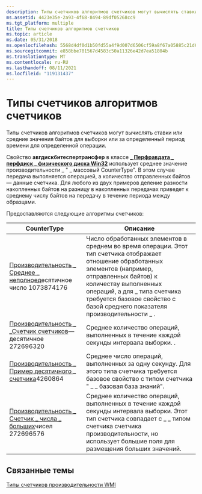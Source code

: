 ```yaml
---
description: Типы счетчиков алгоритмов счетчиков могут вычислять ставки или средние значения байтов для выборки или за определенный период времени для определенной операции.
ms.assetid: 4423e35e-2a93-4f68-8494-89df05268cc9
ms.tgt_platform: multiple
title: Типы счетчиков алгоритмов счетчиков
ms.topic: article
ms.date: 05/31/2018
ms.openlocfilehash: 5568d4df0d1b50fd55a4f9d007d6506cf59a8f67a05885c21d64a6be8812536c
ms.sourcegitcommit: e858bbe701567d4583c50a11326e42d7ea51804b
ms.translationtype: MT
ms.contentlocale: ru-RU
ms.lasthandoff: 08/11/2021
ms.locfileid: "119131437"
---
```

# <a name="counter-algorithm-counter-types"></a>Типы счетчиков алгоритмов счетчиков

Типы счетчиков алгоритмов счетчиков могут вычислять ставки или средние значения байтов для выборки или за определенный период времени для определенной операции.

Свойство **авгдискбитеспертрансфер** в классе [**\_ Перфравдата \_ перфдиск \_ физического диска Win32**](/previous-versions//aa394308(v=vs.85)) использует среднее значение производительности \_ " \_ массовый CounterType". В этом случае передача выполняется операцией, а количество отправленных байтов — данные счетчика. Для любого из двух примеров деление разности накопленных байтов на разницу в накопленных передачах приведет к среднему числу байтов на передачу в течение периода между образцами.

Предоставляются следующие алгоритмы счетчиков:



| CounterType                                                                                              | Описание                                                                                                                                                                                                                                                  |
|----------------------------------------------------------------------------------------------------------|--------------------------------------------------------------------------------------------------------------------------------------------------------------------------------------------------------------------------------------------------------------|
| [Производительность \_ Среднее \_ неполное](/previous-versions/windows/it-pro/windows-server-2003/cc785636(v=ws.10))десятичное число 1073874176<br/>       | Число обработанных элементов в среднем во время операции. Этот тип счетчика отображает отношение обработанных элементов (например, отправленных байтов) к количеству выполненных операций, а для \_ типа счетчика требуется базовое свойство с базой среднего показателя производительности \_ . |
| [Производительность \_ \_Счетчик счетчиков](/previous-versions/windows/it-pro/windows-server-2003/cc785636(v=ws.10))— десятичное 272696320<br/>     | Среднее количество операций, выполненных в течение каждой секунды интервала выборки. .                                                                                                                                                                          |
| [Производительность \_ Пример десятичного \_ счетчика](/previous-versions/windows/it-pro/windows-server-2003/cc785636(v=ws.10))4260864<br/>        | Среднее число операций, выполненных за одну секунду. Для этого типа счетчика требуется базовое свойство с типом счетчика " \_ \_ базовая база знаний".                                                                                                                   |
| [Производительность \_ Счетчик \_ числа \_ больших](/previous-versions/windows/it-pro/windows-server-2003/cc785636(v=ws.10))чисел 272696576<br/> | Среднее количество операций, выполненных в течение каждой секунды интервала выборки. Этот тип счетчика совпадает с \_ \_ типом счетчика счетчика производительности, но использует большие поля для размещения больших значений.                                                  |



 

## <a name="related-topics"></a>Связанные темы

<dl> <dt>

[Типы счетчиков производительности WMI](wmi-performance-counter-types.md)
</dt> </dl>

 

